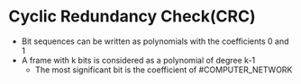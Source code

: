 # Cyclic Redundancy Check(CRC)
* Bit sequences can be written as polynomials with the coefficients 0 and 1
* A frame with k bits is considered as a polynomial of degree k-1
	* The most significant bit is the coefficient of 
#COMPUTER_NETWORK 